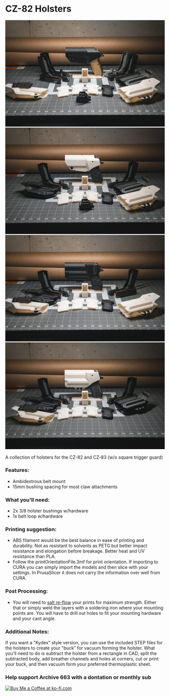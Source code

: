 # CZ-82 Holsters

![CZ-82 Speedloader](https://github.com/Archive-663/CZ82/blob/main/ASSETS/PHOTO/GMP01550.jpg)
![CZ-82 Speedloader](https://github.com/Archive-663/CZ82/blob/main/ASSETS/PHOTO/GMP01545.jpg)
![CZ-82 Speedloader](https://github.com/Archive-663/CZ82/blob/main/ASSETS/PHOTO/GMP01546.jpg)
![CZ-82 Speedloader](https://github.com/Archive-663/CZ82/blob/main/ASSETS/PHOTO/GMP01542.jpg)



A collection of holsters for the CZ-82 and CZ-83 (w/o square trigger guard)

### Features:
- Ambidextrous belt mount
- 15mm bushing spacing for most claw attachments

### What you'll need:
- 2x 3/8 holster bushings w/hardware
- 1x belt loop w/hardware

### Printing suggestion:
- ABS filament would be the best balance in ease of printing and durability. Not as resistant to solvents as PETG but better impact resistance and elongation before breakage. Better heat and UV resistance than PLA.
- Follow the printOrientationFile.3mf for print orientation. If importing to CURA you can simply import the models and then slice with your settings. In PrusaSlicer it does not carry the information over well from CURA.

### Post Processing:
- You will need to <a href='https://www.cnckitchen.com/blog/testing-the-strength-of-3d-prints-re-melted-in-salt' target='_blank'>salt re-flow</a> your prints for maximum strength. Either that or simply weld the layers with a soldering iron where your mounting points are. You will have to drill out holes to fit your mounting hardware and your cant angle.

### Additional Notes:
If you want a "Kydex" style version, you can use the included STEP files for the holsters to create your "buck" for vacuum forming the holster. What you'll need to do is subtract the holster from a rectangle in CAD, split the subtracted body, add breather channels and holes at corners, cut or print your buck, and then vacuum form your preferred thermoplastic sheet.

### Help support Archive 663 with a dontation or monthly sub

<a href='https://ko-fi.com/P5P3MHMSF' target='_blank'><img height='36' style='border:0px;height:36px;' src='https://storage.ko-fi.com/cdn/kofi2.png?v=3' border='0' alt='Buy Me a Coffee at ko-fi.com' /></a>
